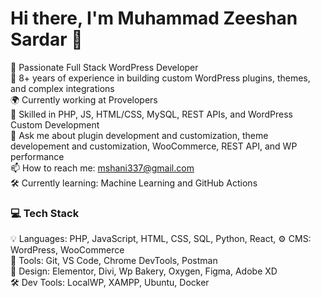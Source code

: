 # Hi there, I'm Muhammad Zeeshan Sardar 👋

🎯 Passionate Full Stack WordPress Developer  
🚀 8+ years of experience in building custom WordPress plugins, themes, and complex integrations  
🌍 Currently working at Provelopers  
🔧 Skilled in PHP, JS, HTML/CSS, MySQL, REST APIs, and WordPress Custom Development  
💬 Ask me about plugin development and customization, theme developement and customization, WooCommerce, REST API, and WP performance  
📫 How to reach me: mshani337@gmail.com  
🛠️ Currently learning: Machine Learning and GitHub Actions


### 💻 Tech Stack

💡 Languages: PHP, JavaScript, HTML, CSS, SQL, Python, React, 
⚙️ CMS: WordPress, WooCommerce  
🔧 Tools: Git, VS Code, Chrome DevTools, Postman  
🎨 Design: Elementor, Divi, Wp Bakery, Oxygen, Figma, Adobe XD  
🛠️ Dev Tools: LocalWP, XAMPP, Ubuntu, Docker 
